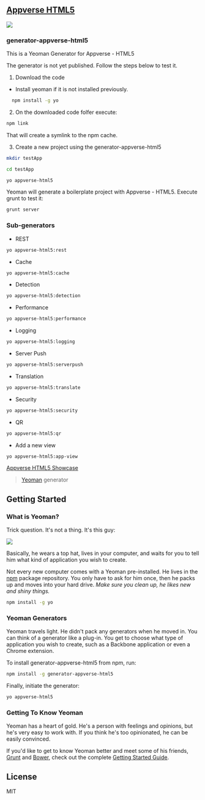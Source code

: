 ## [Appverse HTML5](http://appverse.org/)
![](http://appversed.files.wordpress.com/2012/12/logo.png)

### generator-appverse-html5 

This is a Yeoman Generator for Appverse - HTML5

The generator is not yet published. Follow the steps below to test it. 

1) Download the code 

* Install yeoman if it is not installed previously.

```bash
  npm install -g yo
```
2) On the downloaded code folfer execute: 

```bash
npm link
```

That will create a symlink to the npm cache. 

3) Create a new project using the generator-appverse-html5

```bash
mkdir testApp
```

```bash
cd testApp
```

```bash
yo appverse-html5
```

Yeoman will generate a boilerplate project with Appverse - HTML5. 
Execute grunt to test it:

```bash
grunt server
```

### Sub-generators

* REST 
```bash
yo appverse-html5:rest
```
* Cache   
```bash
yo appverse-html5:cache 
```
* Detection  
```bash
yo appverse-html5:detection 
```
* Performance
```bash
yo appverse-html5:performance    
```
* Logging   
```bash 
yo appverse-html5:logging 
```
* Server Push 
```bash 
yo appverse-html5:serverpush    
```
* Translation  
```bash 
yo appverse-html5:translate
```
* Security  
```bash 
yo appverse-html5:security
```
* QR  
```bash
yo appverse-html5:qr
```
* Add a new view  
```bash
yo appverse-html5:app-view
```
[Appverse HTML5 Showcase](https://appverse.gftlabs.com/showcase-html5/#/home)

> [Yeoman](http://yeoman.io) generator


## Getting Started

### What is Yeoman?

Trick question. It's not a thing. It's this guy:

![](http://i.imgur.com/JHaAlBJ.png)

Basically, he wears a top hat, lives in your computer, and waits for you to tell him what kind of application you wish to create.

Not every new computer comes with a Yeoman pre-installed. He lives in the [npm](https://npmjs.org) package repository. You only have to ask for him once, then he packs up and moves into your hard drive. *Make sure you clean up, he likes new and shiny things.*

```bash
npm install -g yo
```

### Yeoman Generators

Yeoman travels light. He didn't pack any generators when he moved in. You can think of a generator like a plug-in. You get to choose what type of application you wish to create, such as a Backbone application or even a Chrome extension.

To install generator-appverse-html5 from npm, run:

```bash
npm install -g generator-appverse-html5
```

Finally, initiate the generator:

```bash
yo appverse-html5
```

### Getting To Know Yeoman

Yeoman has a heart of gold. He's a person with feelings and opinions, but he's very easy to work with. If you think he's too opinionated, he can be easily convinced.

If you'd like to get to know Yeoman better and meet some of his friends, [Grunt](http://gruntjs.com) and [Bower](http://bower.io), check out the complete [Getting Started Guide](https://github.com/yeoman/yeoman/wiki/Getting-Started).


## License

MIT
